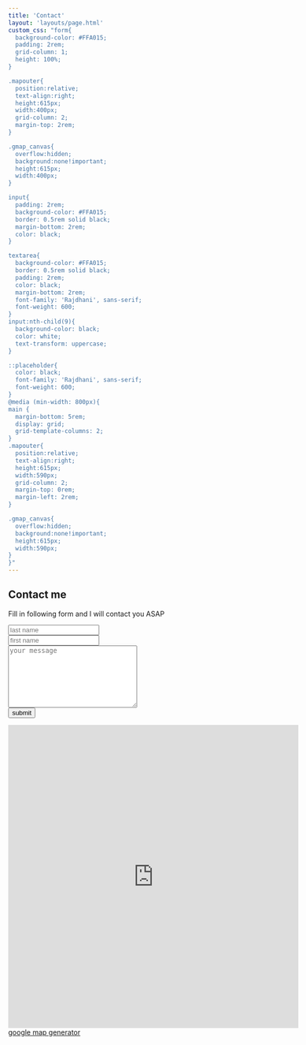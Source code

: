 ```yaml
---
title: 'Contact'
layout: 'layouts/page.html'
custom_css: "form{
  background-color: #FFA015;
  padding: 2rem;
  grid-column: 1;
  height: 100%;
}

.mapouter{
  position:relative;
  text-align:right;
  height:615px;
  width:400px;
  grid-column: 2;
  margin-top: 2rem;
}

.gmap_canvas{
  overflow:hidden;
  background:none!important;
  height:615px;
  width:400px;
}

input{
  padding: 2rem;
  background-color: #FFA015;
  border: 0.5rem solid black;
  margin-bottom: 2rem;
  color: black;
}

textarea{
  background-color: #FFA015;
  border: 0.5rem solid black;
  padding: 2rem;
  color: black;
  margin-bottom: 2rem;
  font-family: 'Rajdhani', sans-serif;
  font-weight: 600;
}
input:nth-child(9){
  background-color: black;
  color: white;
  text-transform: uppercase;
}

::placeholder{
  color: black;
  font-family: 'Rajdhani', sans-serif;
  font-weight: 600;
}
@media (min-width: 800px){
main {
  margin-bottom: 5rem;
  display: grid;
  grid-template-columns: 2;
}
.mapouter{
  position:relative;
  text-align:right;
  height:615px;
  width:590px;
  grid-column: 2;
  margin-top: 0rem;
  margin-left: 2rem;
}

.gmap_canvas{
  overflow:hidden;
  background:none!important;
  height:615px;
  width:590px;
}
}"
---
```


<main>
<form class="" action="index.html" method="post">
  <h2>Contact me</h2>
    <p>Fill in following form and I will contact you ASAP</p>
  <input type="text" name="" placeholder="last name"><br>
  <input type="text" name="" placeholder="first name"><br>
  <textarea name="name" rows="8" cols="30" placeholder="your message"></textarea><br>
  <input type="submit" name="" value="submit">
</form>

<div class="mapouter"><div class="gmap_canvas"><iframe width="590" height="615" id="gmap_canvas" src="https://maps.google.com/maps?q=Antwerpen,%202018&t=&z=13&ie=UTF8&iwloc=&output=embed" frameborder="0" scrolling="no" marginheight="0" marginwidth="0"></iframe><a href="https://google-map-generator.com">google map generator</a></div>
</div>
</main>
